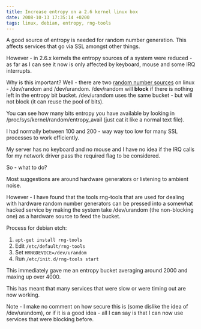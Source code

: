 ```yaml
---
title: Increase entropy on a 2.6 kernel linux box
date: 2008-10-13 17:35:14 +0200
tags: linux, debian, entropy, rng-tools
---
```


A good source of entropy is needed for random number generation. This affects services that go via SSL amongst other things.

However - in 2.6.x kernels the entropy sources of a system were reduced - as far as I can see it now is only affected by keyboard, mouse and some IRQ interrupts.

Why is this important? Well - there are two [random number sources](http://en.wikipedia.org/wiki/Urandom) on linux - /dev/random and /dev/urandom. /dev/random will **block** if there is nothing left in the entropy bit bucket. /dev/urandom uses the same bucket - but will not block (it can reuse the pool of bits).

You can see how many bits entropy you have available by looking in /proc/sys/kernel/random/entropy_avail (just cat it like a normal text file).

I had normally between 100 and 200 - way way too low for many SSL processes to work efficiently.

My server has no keyboard and no mouse and I have no idea if the IRQ calls for my network driver pass the required flag to be considered.

So - what to do?

Most suggestions are around hardware generators or listening to ambient noise.

However - I have found that the tools rng-tools that are used for dealing with hardware random number generators can be pressed into a somewhat hacked service by making the system take /dev/urandom (the non-blocking one) as a hardware source to feed the bucket.

Process for debian etch:

1. <code>apt-get install rng-tools</code>
2. Edit <code>/etc/default/rng-tools</code>
3. Set <code>HRNGDEVICE=/dev/urandom</code>
4. Run <code>/etc/init.d/rng-tools start</code>

This immediately gave me an entropy bucket averaging around 2000 and maxing up over 4000.

This has meant that many services that were slow or were timing out are now working.

Note - I make no comment on how secure this is (some dislike the idea of /dev/urandom), or if it is a good idea - all I can say is that I can now use services that were blocking before.
